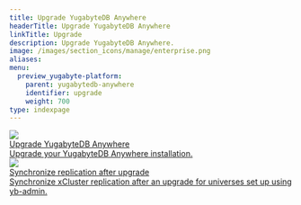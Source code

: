 ```yaml
---
title: Upgrade YugabyteDB Anywhere
headerTitle: Upgrade YugabyteDB Anywhere
linkTitle: Upgrade
description: Upgrade YugabyteDB Anywhere.
image: /images/section_icons/manage/enterprise.png
aliases:
menu:
  preview_yugabyte-platform:
    parent: yugabytedb-anywhere
    identifier: upgrade
    weight: 700
type: indexpage
---
```


<div class="row">

  <div class="col-12 col-md-6 col-lg-12 col-xl-6">
    <a class="section-link icon-offset" href="upgrade-yp-installer/">
      <div class="head">
        <img class="icon" src="/images/section_icons/manage/backup.png" aria-hidden="true" />
        <div class="title">Upgrade YugabyteDB Anywhere</div>
      </div>
      <div class="body">
        Upgrade your YugabyteDB Anywhere installation.
      </div>
    </a>
  </div>

  <div class="col-12 col-md-6 col-lg-12 col-xl-6">
    <a class="section-link icon-offset" href="upgrade-yp-xclster-ybadmin/">
      <div class="head">
        <img class="icon" src="/images/section_icons/manage/backup.png" aria-hidden="true" />
        <div class="title">Synchronize replication after upgrade</div>
      </div>
      <div class="body">
        Synchronize xCluster replication after an upgrade for universes set up using yb-admin.
      </div>
    </a>
  </div>

</div>
